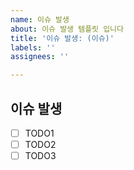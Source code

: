 ```yaml
---
name: 이슈 발생
about: 이슈 발생 템플릿 입니다
title: '이슈 발생: (이슈)'
labels: ''
assignees: ''

---
```


## 이슈 발생
- [ ] TODO1
- [ ] TODO2
- [ ] TODO3
